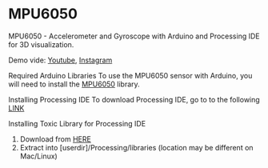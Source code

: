 # MPU6050
MPU6050 - Accelerometer and Gyroscope with Arduino and Processing IDE for 3D visualization.

Demo vide: [Youtube](https://youtube.com/shorts/l07aA6tn2og), [Instagram](https://www.instagram.com/reel/C1wiwcEJd7o/)

Required Arduino Libraries
To use the MPU6050 sensor with Arduino, you will need to install the [MPU6050](https://www.github.com/jrowberg/i2cdevlib/tree/master/Arduino/MPU6050) library.

Installing Processing IDE
To download Processing IDE, go to to the following [LINK](https://www.processing.org/download/)


Installing Toxic Library for Processing IDE
1. Download from [HERE](https://www.toxiclibs.org/downloads)
2. Extract into [userdir]/Processing/libraries (location may be different on Mac/Linux)



